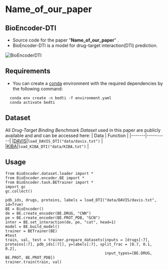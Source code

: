 # __Name_of_our_paper__

## BioEncoder-DTI
* Source code for the paper "__Name_of_our_paper__" .
* BioEncoder-DTI is a model for drug-target interaction(DTI) prediction.

![BioEncoderDTI](img/BioEncoderDTI.png)


## Requirements
* You can create a [conda](https://conda.io/) environment with the required dependencies by the following command:
```
  conda env create -n bedti -f environment.yaml
  conda activate bedti
```

## Dataset
All *Drug-Target Binding Benchmark Dataset* used in this paper are publicly available and and can be accessed here: 
| Data  | Function |
|-------|----------|
|[DAVIS](http://staff.cs.utu.fi/~aatapa/data/DrugTarget/)|```load_DAVIS_DTI("data/davis.txt")``` |
|[KIBA](https://jcheminf.biomedcentral.com/articles/10.1186/s13321-017-0209-z)|```load_KIBA_DTI("data/KIBA.txt")``` |

## Usage
```
from BioEncoder.dataset.loader import *
from BioEncoder.encoder.BE import *
from BioEncoder.task.BETrainer import *
import gc
gc.collect()

pdb_ids, drugs, proteins, labels = load_DTI("data/DAVIS/davis.txt", id=True)
BE = BioEncoder()
de = BE.create_encoder(BE.DRUG, "CNN")
pe = BE.create_encoder(BE.PROT_PDB, "GCN")
inter = BE.set_interaction(de, pe, "cat", head=1)
model = BE.build_model()
trainer = BETrainer(BE)
#test
train, val, test = trainer.prepare_datasets(inputs = [drugs[:7], proteins[:7], pdb_ids[:7]], y=labels[:7], split_frac = [0.7, 0.1, 0.2],
                                            input_types=[BE.DRUG, BE.PROT, BE.PROT_PDB])
trainer.train(train, val)
```
